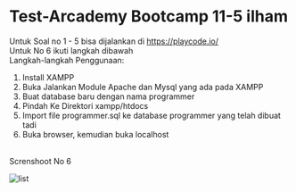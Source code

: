 # Test-Arcademy Bootcamp 11-5 ilham
Untuk Soal no 1 - 5 bisa dijalankan di https://playcode.io/
<br/>
Untuk No 6 ikuti langkah dibawah<br/>
Langkah-langkah Penggunaan:<br/>
1. Install XAMPP<br/>
2. Buka Jalankan Module Apache dan Mysql yang ada pada XAMPP<br/>
3. Buat database baru dengan nama programmer<br/>
4. Pindah Ke Direktori xampp/htdocs<br/>
5. Import file programmer.sql ke database programmer yang telah dibuat tadi<br/>
6. Buka browser, kemudian buka localhost<br/>
<br/>
Screnshoot No 6 <br/>

![list](https://user-images.githubusercontent.com/45902568/61997581-c7e57a00-b0cd-11e9-9339-a3c70bed9007.PNG)
